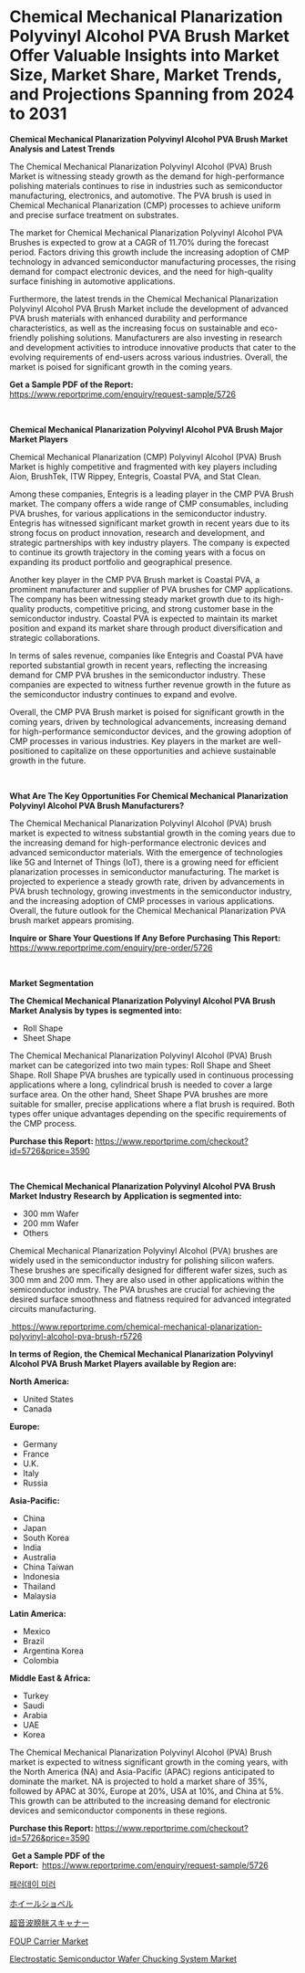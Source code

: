 <p><h1>Chemical Mechanical Planarization Polyvinyl Alcohol PVA Brush Market Offer Valuable Insights into Market Size, Market Share, Market Trends, and Projections Spanning from 2024 to 2031</h1></p><p><strong>Chemical Mechanical Planarization Polyvinyl Alcohol PVA Brush Market Analysis and Latest Trends</strong></p>
<p><p>The Chemical Mechanical Planarization Polyvinyl Alcohol (PVA) Brush Market is witnessing steady growth as the demand for high-performance polishing materials continues to rise in industries such as semiconductor manufacturing, electronics, and automotive. The PVA brush is used in Chemical Mechanical Planarization (CMP) processes to achieve uniform and precise surface treatment on substrates. </p><p>The market for Chemical Mechanical Planarization Polyvinyl Alcohol PVA Brushes is expected to grow at a CAGR of 11.70% during the forecast period. Factors driving this growth include the increasing adoption of CMP technology in advanced semiconductor manufacturing processes, the rising demand for compact electronic devices, and the need for high-quality surface finishing in automotive applications. </p><p>Furthermore, the latest trends in the Chemical Mechanical Planarization Polyvinyl Alcohol PVA Brush Market include the development of advanced PVA brush materials with enhanced durability and performance characteristics, as well as the increasing focus on sustainable and eco-friendly polishing solutions. Manufacturers are also investing in research and development activities to introduce innovative products that cater to the evolving requirements of end-users across various industries. Overall, the market is poised for significant growth in the coming years.</p></p>
<p><strong>Get a Sample PDF of the Report:&nbsp;</strong> <a href="https://www.reportprime.com/enquiry/request-sample/5726">https://www.reportprime.com/enquiry/request-sample/5726</a></p>
<p>&nbsp;</p>
<p><strong>Chemical Mechanical Planarization Polyvinyl Alcohol PVA Brush Major Market Players</strong></p>
<p><p>Chemical Mechanical Planarization (CMP) Polyvinyl Alcohol (PVA) Brush Market is highly competitive and fragmented with key players including Aion, BrushTek, ITW Rippey, Entegris, Coastal PVA, and Stat Clean.</p><p>Among these companies, Entegris is a leading player in the CMP PVA Brush market. The company offers a wide range of CMP consumables, including PVA brushes, for various applications in the semiconductor industry. Entegris has witnessed significant market growth in recent years due to its strong focus on product innovation, research and development, and strategic partnerships with key industry players. The company is expected to continue its growth trajectory in the coming years with a focus on expanding its product portfolio and geographical presence.</p><p>Another key player in the CMP PVA Brush market is Coastal PVA, a prominent manufacturer and supplier of PVA brushes for CMP applications. The company has been witnessing steady market growth due to its high-quality products, competitive pricing, and strong customer base in the semiconductor industry. Coastal PVA is expected to maintain its market position and expand its market share through product diversification and strategic collaborations.</p><p>In terms of sales revenue, companies like Entegris and Coastal PVA have reported substantial growth in recent years, reflecting the increasing demand for CMP PVA brushes in the semiconductor industry. These companies are expected to witness further revenue growth in the future as the semiconductor industry continues to expand and evolve.</p><p>Overall, the CMP PVA Brush market is poised for significant growth in the coming years, driven by technological advancements, increasing demand for high-performance semiconductor devices, and the growing adoption of CMP processes in various industries. Key players in the market are well-positioned to capitalize on these opportunities and achieve sustainable growth in the future.</p></p>
<p>&nbsp;</p>
<p><strong>What Are The Key Opportunities For Chemical Mechanical Planarization Polyvinyl Alcohol PVA Brush Manufacturers?</strong></p>
<p><p>The Chemical Mechanical Planarization Polyvinyl Alcohol (PVA) brush market is expected to witness substantial growth in the coming years due to the increasing demand for high-performance electronic devices and advanced semiconductor materials. With the emergence of technologies like 5G and Internet of Things (IoT), there is a growing need for efficient planarization processes in semiconductor manufacturing. The market is projected to experience a steady growth rate, driven by advancements in PVA brush technology, growing investments in the semiconductor industry, and the increasing adoption of CMP processes in various applications. Overall, the future outlook for the Chemical Mechanical Planarization PVA brush market appears promising.</p></p>
<p><strong>Inquire or Share Your Questions If Any Before Purchasing This Report:</strong> <a href="https://www.reportprime.com/enquiry/pre-order/5726">https://www.reportprime.com/enquiry/pre-order/5726</a></p>
<p>&nbsp;</p>
<p><strong>Market Segmentation</strong></p>
<p><strong>The Chemical Mechanical Planarization Polyvinyl Alcohol PVA Brush Market Analysis by types is segmented into:</strong></p>
<p><ul><li>Roll Shape</li><li>Sheet Shape</li></ul></p>
<p><p>The Chemical Mechanical Planarization Polyvinyl Alcohol (PVA) Brush market can be categorized into two main types: Roll Shape and Sheet Shape. Roll Shape PVA brushes are typically used in continuous processing applications where a long, cylindrical brush is needed to cover a large surface area. On the other hand, Sheet Shape PVA brushes are more suitable for smaller, precise applications where a flat brush is required. Both types offer unique advantages depending on the specific requirements of the CMP process.</p></p>
<p><strong>Purchase this Report:&nbsp;</strong><a href="https://www.reportprime.com/checkout?id=5726&price=3590">https://www.reportprime.com/checkout?id=5726&price=3590</a></p>
<p>&nbsp;</p>
<p><strong>The Chemical Mechanical Planarization Polyvinyl Alcohol PVA Brush Market Industry Research by Application is segmented into:</strong></p>
<p><ul><li>300 mm Wafer</li><li>200 mm Wafer</li><li>Others</li></ul></p>
<p><p>Chemical Mechanical Planarization Polyvinyl Alcohol (PVA) brushes are widely used in the semiconductor industry for polishing silicon wafers. These brushes are specifically designed for different wafer sizes, such as 300 mm and 200 mm. They are also used in other applications within the semiconductor industry. The PVA brushes are crucial for achieving the desired surface smoothness and flatness required for advanced integrated circuits manufacturing.</p></p>
<p><a href="https://www.reportprime.com/chemical-mechanical-planarization-polyvinyl-alcohol-pva-brush-r5726">&nbsp;https://www.reportprime.com/chemical-mechanical-planarization-polyvinyl-alcohol-pva-brush-r5726</a></p>
<p><strong>In terms of Region, the Chemical Mechanical Planarization Polyvinyl Alcohol PVA Brush Market Players available by Region are:</strong></p>
<p>
    <p> <strong> North America: </strong>
        <ul>
            <li>United States</li>
            <li>Canada</li>
        </ul>
        </p> 
    <p> <strong> Europe: </strong>
        <ul>
            <li>Germany</li>
            <li>France</li>
            <li>U.K.</li>
            <li>Italy</li>
            <li>Russia</li>
        </ul>
        </p> 
    <p> <strong> Asia-Pacific: </strong>
        <ul>
            <li>China</li>
            <li>Japan</li>
            <li>South Korea</li>
            <li>India</li>
            <li>Australia</li>
            <li>China Taiwan</li>
            <li>Indonesia</li>
            <li>Thailand</li>
            <li>Malaysia</li>
        </ul>
        </p> 
    <p> <strong> Latin America: </strong>
        <ul>
            <li>Mexico</li>
            <li>Brazil</li>
            <li>Argentina Korea</li>
            <li>Colombia</li>
        </ul>
        </p> 
    <p> <strong> Middle East & Africa: </strong>
        <ul>
            <li>Turkey</li>
            <li>Saudi</li>
            <li>Arabia</li>
            <li>UAE</li>
            <li>Korea</li>
        </ul>
    </p>
    </p>
<p><p>The Chemical Mechanical Planarization Polyvinyl Alcohol (PVA) Brush market is expected to witness significant growth in the coming years, with the North America (NA) and Asia-Pacific (APAC) regions anticipated to dominate the market. NA is projected to hold a market share of 35%, followed by APAC at 30%, Europe at 20%, USA at 10%, and China at 5%. This growth can be attributed to the increasing demand for electronic devices and semiconductor components in these regions.</p></p>
<p><strong>Purchase this Report: </strong><a href="https://www.reportprime.com/checkout?id=5726&price=3590">https://www.reportprime.com/checkout?id=5726&price=3590</a></p>
<p>&nbsp;<strong>Get a Sample PDF of the Report:&nbsp;&nbsp;</strong><a href="https://www.reportprime.com/enquiry/request-sample/5726">https://www.reportprime.com/enquiry/request-sample/5726</a></p>
<p><strong></strong></p>
<p><p><a href="https://medium.com/@thib_harou/%ED%8E%98%EB%9F%AC%EB%94%94-%EA%B1%B0%EC%9A%B8-%EC%8B%9C%EC%9E%A5-%EB%B6%84%EC%84%9D-%EA%B8%80%EB%A1%9C%EB%B2%8C-%EC%82%B0%EC%97%85-%EC%A0%84%EB%A7%9D%EA%B3%BC-%EC%98%88%EC%B8%A1-2024%EB%85%84%EB%B6%80%ED%84%B0-2031%EB%85%84-4502168cf091">패러데이 미러</a></p><p><a href="https://medium.com/@barrycuda1974/%E3%83%9B%E3%82%A4%E3%83%BC%E3%83%AB%E5%9E%8B%E6%8E%98%E5%89%8A%E6%A9%9F%E3%81%AE%E5%B8%82%E5%A0%B4%E3%83%AC%E3%83%9D%E3%83%BC%E3%83%88%E3%81%AF-%E3%81%93%E3%81%AE%E5%B8%82%E5%A0%B4%E3%81%AE%E6%9C%80%E6%96%B0%E3%83%88%E3%83%AC%E3%83%B3%E3%83%89%E3%81%A8%E6%88%90%E9%95%B7%E6%A9%9F%E4%BC%9A%E3%82%92%E6%98%8E%E3%82%89%E3%81%8B%E3%81%AB%E3%81%97%E3%81%BE%E3%81%99-990543844552">ホイールショベル</a></p><p><a href="https://github.com/FrancoWeber2023/Market-Research-Report-List-1/blob/main/973160374406.md">超音波膀胱スキャナー</a></p><p><a href="https://github.com/AndreanneHane2023/Market-Research-Report-List-1/blob/main/foup-carrier-market.md">FOUP Carrier Market</a></p><p><a href="https://github.com/RyleeBauch2023/Market-Research-Report-List-1/blob/main/electrostatic-semiconductor-wafer-chucking-system-market.md">Electrostatic Semiconductor Wafer Chucking System Market</a></p></p>